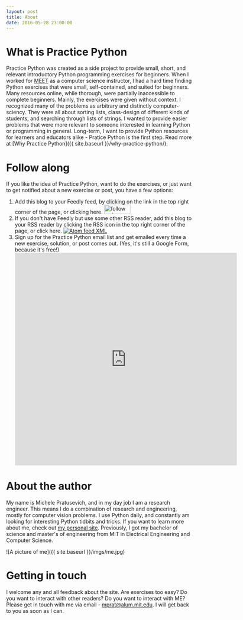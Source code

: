 ```yaml
---
layout: post
title: About
date: 2016-05-28 23:00:00
---
```


# What is Practice Python

Practice Python was created as a side project to provide small, short, and relevant introductory Python programming exercises for beginners. When I worked for [MEET](http://meet.mit.edu/) as a computer science instructor, I had a hard time finding Python exercises that were small, self-contained, and suited for beginners. Many resources online, while thorough, were partially inaccessible to complete beginners. Mainly, the exercises were given without context. I recognized many of the problems as arbitrary and distinctly computer-sciency. They were all about sorting lists, class-design of different kinds of students, and searching through lists of strings. I wanted to provide easier problems that were more relevant to someone interested in learning Python or programming in general. Long-term, I want to provide Python resources for learners and educators alike - Pratice Python is the first step. Read more at [Why Practice Python]({{ site.baseurl }}/why-practice-python/).

# Follow along

If you like the idea of Practice Python, want to do the exercises, or just want to get notified about a new exercise or post, you have a few options:

1. Add this blog to your Feedly feed, by clicking on the link in the top right corner of the page, or clicking here. <a href='http://cloud.feedly.com/#subscription%2Ffeed%2Fhttp%3A%2F%2Fpracticepython.org%2Fatom.xml' target='blank'><img id='feedlyFollow' src='http://s3.feedly.com/img/follows/feedly-follow-rectangle-volume-medium_2x.png' alt='follow us in feedly' width='71' height='25'></a>
2. If you don't have Feedly but use some other RSS reader, add this blog to your RSS reader by clicking the RSS icon in the top right corner of the page, or click here. <a href="{{ site.production_url }}/atom.xml" target="_blank"><img class="logo-small" src="{{ site.baseurl }}/assets/img/rss_img.png" alt="Atom feed XML"></a>
3. Sign up for the Practice Python email list and get emailed every time a new exercise, solution, or post comes out. (Yes, it's still a Google Form, because it's free!)
	<div class="boxframe" width="600px" height="550px"><iframe src="https://docs.google.com/forms/d/1OXnrQpERMwpu4iXWGvV7AZMAw5uvVjBS162_HlQUlSY/viewform?embedded=true" frameborder="0" marginheight="0" marginwidth="0" style="position: relative; width: 600px; height: 575px;" frameborder="0" marginheight="0" marginwidth="0" scrolling="no">Loading...</iframe></div>


# About the author

My name is Michele Pratusevich, and in my day job I am a research engineer. This means I do a combination of research and engineering, mostly for computer vision problems. I use Python daily, and constantly am looking for interesting Python tidbits and tricks. If you want to learn more about me, check out [my personal site](http://mprat.org). Previously, I got my bachelor of science and master's of engineering from MIT in Electrical Engineering and Computer Science. 

![A picture of me]({{ site.baseurl }}/imgs/me.jpg)

# Getting in touch

I welcome any and all feedback about the site. Are exercises too easy? Do you want to interact with other readers? Do you want to interact with ME? Please get in touch with me via email - <a href="mailto:mprat@alum.mit.edu">mprat@alum.mit.edu</a>. I will get back to you as soon as I can.